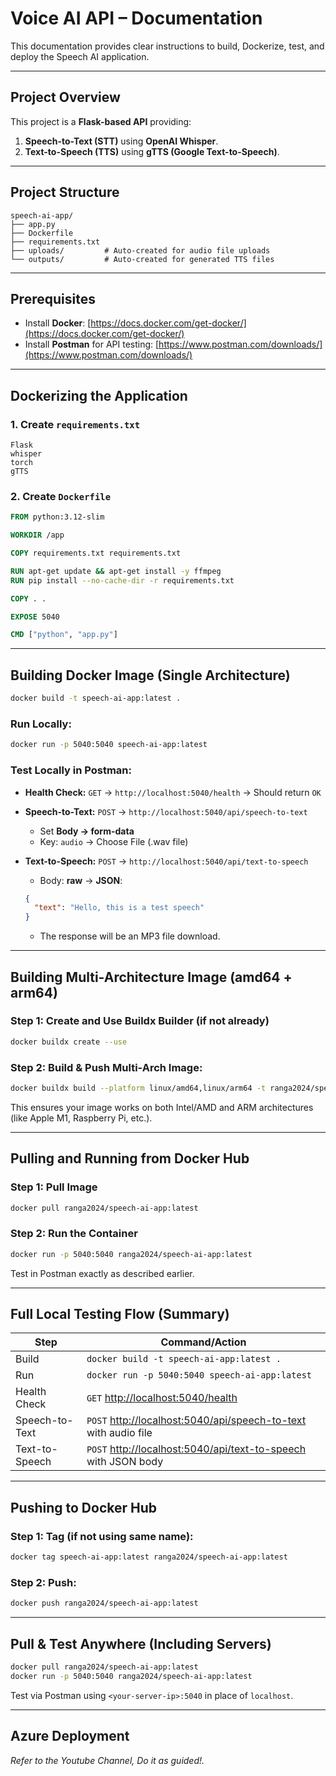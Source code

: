 # Voice AI API – Documentation

This documentation provides clear instructions to build, Dockerize, test, and deploy the Speech AI application.

---

## Project Overview

This project is a **Flask-based API** providing:

1. **Speech-to-Text (STT)** using **OpenAI Whisper**.
2. **Text-to-Speech (TTS)** using **gTTS (Google Text-to-Speech)**.

---

## Project Structure

```
speech-ai-app/
├── app.py
├── Dockerfile
├── requirements.txt
├── uploads/         # Auto-created for audio file uploads
└── outputs/         # Auto-created for generated TTS files
```

---

## Prerequisites

* Install **Docker**: [https://docs.docker.com/get-docker/](https://docs.docker.com/get-docker/)
* Install **Postman** for API testing: [https://www.postman.com/downloads/](https://www.postman.com/downloads/)

---

## Dockerizing the Application

### 1. Create `requirements.txt`

```plaintext
Flask
whisper
torch
gTTS
```

### 2. Create `Dockerfile`

```dockerfile
FROM python:3.12-slim

WORKDIR /app

COPY requirements.txt requirements.txt

RUN apt-get update && apt-get install -y ffmpeg
RUN pip install --no-cache-dir -r requirements.txt

COPY . .

EXPOSE 5040

CMD ["python", "app.py"]
```

---

## Building Docker Image (Single Architecture)

```bash
docker build -t speech-ai-app:latest .
```

### Run Locally:

```bash
docker run -p 5040:5040 speech-ai-app:latest
```

### Test Locally in Postman:

* **Health Check:**
  `GET` → `http://localhost:5040/health` → Should return `OK`

* **Speech-to-Text:**
  `POST` → `http://localhost:5040/api/speech-to-text`

  * Set **Body → form-data**
  * Key: `audio` → Choose File (.wav file)

* **Text-to-Speech:**
  `POST` → `http://localhost:5040/api/text-to-speech`

  * Body: **raw** → **JSON**:

  ```json
  {
    "text": "Hello, this is a test speech"
  }
  ```

  * The response will be an MP3 file download.

---

## Building Multi-Architecture Image (amd64 + arm64)

### Step 1: Create and Use Buildx Builder (if not already)

```bash
docker buildx create --use
```

### Step 2: Build & Push Multi-Arch Image:

```bash
docker buildx build --platform linux/amd64,linux/arm64 -t ranga2024/speech-ai-app:latest --push .
```

This ensures your image works on both Intel/AMD and ARM architectures (like Apple M1, Raspberry Pi, etc.).

---

## Pulling and Running from Docker Hub

### Step 1: Pull Image

```bash
docker pull ranga2024/speech-ai-app:latest
```

### Step 2: Run the Container

```bash
docker run -p 5040:5040 ranga2024/speech-ai-app:latest
```

Test in Postman exactly as described earlier.

---

## Full Local Testing Flow (Summary)

| Step           | Command/Action                                                                                              |
| -------------- | ----------------------------------------------------------------------------------------------------------- |
| Build          | `docker build -t speech-ai-app:latest .`                                                                    |
| Run            | `docker run -p 5040:5040 speech-ai-app:latest`                                                              |
| Health Check   | `GET` [http://localhost:5040/health](http://localhost:5040/health)                                          |
| Speech-to-Text | `POST` [http://localhost:5040/api/speech-to-text](http://localhost:5040/api/speech-to-text) with audio file |
| Text-to-Speech | `POST` [http://localhost:5040/api/text-to-speech](http://localhost:5040/api/text-to-speech) with JSON body  |

---

## Pushing to Docker Hub

### Step 1: Tag (if not using same name):

```bash
docker tag speech-ai-app:latest ranga2024/speech-ai-app:latest
```

### Step 2: Push:

```bash
docker push ranga2024/speech-ai-app:latest
```

---

## Pull & Test Anywhere (Including Servers)

```bash
docker pull ranga2024/speech-ai-app:latest
docker run -p 5040:5040 ranga2024/speech-ai-app:latest
```

Test via Postman using `<your-server-ip>:5040` in place of `localhost`.

---

## Azure Deployment

*Refer to the Youtube Channel, Do it as guided!.*


